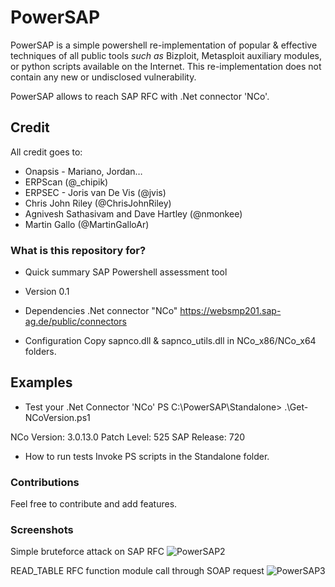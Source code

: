 # PowerSAP 
PowerSAP is a simple powershell re-implementation of popular & effective
techniques of all public tools *such as* Bizploit, Metasploit auxiliary modules, or 
python scripts available on the Internet. This re-implementation does not
contain any new or undisclosed vulnerability.

PowerSAP allows to reach SAP RFC with .Net connector 'NCo'.

## Credit
All credit goes to:

* Onapsis - Mariano, Jordan…
* ERPScan (@_chipik)
* ERPSEC - Joris van De Vis (@jvis)
* Chris John Riley  (@ChrisJohnRiley)
* Agnivesh Sathasivam and Dave Hartley (@nmonkee)
* Martin Gallo (@MartinGalloAr)

### What is this repository for? 

* Quick summary
SAP Powershell assessment tool 

* Version 
0.1

* Dependencies
.Net connector "NCo"
https://websmp201.sap-ag.de/public/connectors

* Configuration
Copy sapnco.dll & sapnco_utils.dll in NCo_x86/NCo_x64 folders. 

## Examples

* Test your .Net Connector 'NCo' 
PS C:\PowerSAP\Standalone> .\Get-NCoVersion.ps1

NCo Version: 3.0.13.0
Patch Level: 525
SAP Release: 720

* How to run tests
Invoke PS scripts in the Standalone folder.

### Contributions
Feel free to contribute and add features.

### Screenshots
Simple bruteforce attack on SAP RFC
![PowerSAP2](https://bitbucket.org/Sn0rkY/powersap/downloads/RFC-BF.png)

READ_TABLE RFC function module call through SOAP request
![PowerSAP3](https://bitbucket.org/Sn0rkY/powersap/downloads/SOAP-read-TABLE.png)

